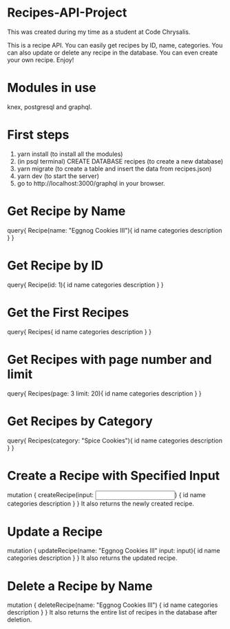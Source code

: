 # Recipes-API-Project
This was created during my time as a student at Code Chrysalis. 

This is a recipe API. You can easily get recipes by ID, name, categories. You can also update or delete any recipe in the database. You can even create your own recipe. Enjoy!

# Modules in use
knex, postgresql and graphql.

# First steps
1. yarn install (to install all the modules)
2. (in psql terminal) CREATE DATABASE recipes (to create a new database)
3. yarn migrate (to create a table and insert the data from recipes.json)
4. yarn dev (to start the server)
5. go to http://localhost:3000/graphql in your browser.

# Get Recipe by Name
query{
  Recipe(name: "Eggnog Cookies III"){
    id
    name
    categories
    description
  }
}

# Get Recipe by ID
query{
  Recipe(id: 1){
    id
    name
    categories
    description
  }
}

# Get the First Recipes
query{
  Recipes{
    id
    name
    categories
    description
  }
}

# Get Recipes with page number and limit
query{
  Recipes(page: 3 limit: 20){
    id
    name
    categories
    description
  }
}

# Get Recipes by Category
query{
  Recipes(category: "Spice Cookies"){
    id
    name
    categories
    description
  }
}

# Create a Recipe with Specified Input
mutation {
  createRecipe(input: <input>) {
    id
    name
    categories
    description
  }
}
It also returns the newly created recipe.

# Update a Recipe
mutation {
  updateRecipe(name: "Eggnog Cookies III" input: input){
    id
    name
    categories
    description
  }
}
It also returns the updated recipe.

# Delete a Recipe by Name
mutation {
  deleteRecipe(name: "Eggnog Cookies III") {
    id
    name
    categories
    description
  }
}
It also returns the entire list of recipes in the database after deletion.
